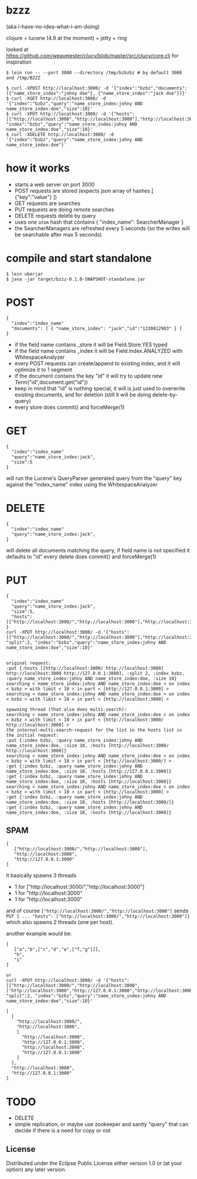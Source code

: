 # bzzz
(aka i-have-no-idea-what-i-am-doing)

clojure + lucene (4.9 at the moment) + jetty + ring

looked at https://github.com/weavejester/clucy/blob/master/src/clucy/core.clj for inspiration


```
$ lein run -- --port 3000 --directory /tmp/bzbzbz # by default 3000 and /tmp/BZZZ

$ curl -XPOST http://localhost:3000/ -d '{"index":"bzbz","documents":[{"name_store_index":"johny doe"}, {"name_store_index":"jack doe"}]}'
$ curl -XGET http://localhost:3000/ -d '{"index":"bzbz","query":"name_store_index:johny AND name_store_index:doe","size":10}'
$ curl -XPUT http://localhost:3000/ -d '{"hosts":[["http://localhost:3000","http://localhost:3000"],"http://localhost:3000/","http://localhost:3000"], "index":"bzbz","query":"name_store_index:johny AND name_store_index:doe","size":10}'
$ curl -XDELETE http://localhost:3000/ -d '{"index":"bzbz","query":"name_store_index:johny AND name_store_index:doe"}'
```

how it works
===

* starts a web server on port 3000
* POST requests are stored (expects json array of hashes [ {"key":"value"} ])
* GET requests are searches
* PUT requests are doing remote searches
* DELETE requests delete by query
* uses one `atom` hash that contains { "index_name": SearcherManager }
* the SearcherManagers are refreshed every 5 seconds (so the writes will be searchable after max 5 seconds)

compile and start standalone
===

```
$ lein uberjar
$ java -jar target/bzzz-0.1.0-SNAPSHOT-standalone.jar
```

POST
====

```
{
  "index":"index_name"
  "documents": [ { "name_store_index": "jack","id":"1230812903" } ]
}

```

* if the field name contains _store it will be Field.Store.YES typed
* if the field name contains _index it will be Field.Index.ANALYZED with WhitespaceAnalyzer
* every POST requests can create/append to existing index, and it will optimize it to 1 segment
* if the document contains the key "id" it will try to update new Term("id",document.get("id"))
* keep in mind that "id" is nothing special, it will is just used to overwrite existing documents, and for deletion (still it will be doing delete-by-query)
* every store does commit() and forceMerge(1)

GET
====

```
{
  "index":"index_name"
  "query":"name_store_index:jack",
  "size":5
}
```

will run the Lucene's QueryParser generated query from the "query" key against the "index_name" index using the WhitespaceAnalyzer


DELETE
===
```
{
  "index":"index_name"
  "query":"name_store_index:jack",
}
```
will delete all documents matching the query, if field name is not specified it defaults to "id"
every delete does commit() and forceMerge(1)

PUT
===
```
{
  "index":"index_name"
  "query":"name_store_index:jack",
  "size":5,
  "hosts":[["http://localhost:3000/","http://localhost:3000"],"http://localhost:3000","http://127.0.0.1:3000"]
}
curl -XPUT http://localhost:3000/ -d '{"hosts":[["http://localhost:3000/","http://localhost:3000"],"http://localhost:3000","http://127.0.0.1:3000"], "split":2, "index":"bzbz","query":"name_store_index:johny AND name_store_index:doe","size":10}'


original request:
:put {:hosts [[http://localhost:3000/ http://localhost:3000] http://localhost:3000 http://127.0.0.1:3000], :split 2, :index bzbz, :query name_store_index:johny AND name_store_index:doe, :size 10}
searching < name_store_index:johny AND name_store_index:doe > on index < bzbz > with limit < 10 > in part < [http://127.0.0.1:3000] >
searching < name_store_index:johny AND name_store_index:doe > on index < bzbz > with limit < 10 > in part < [http://localhost:3000] >

spawning thread (that also does multi-search):
searching < name_store_index:johny AND name_store_index:doe > on index < bzbz > with limit < 10 > in part < [http://localhost:3000/ http://localhost:3000] >
the internal-multi-search-request for the list in the hosts list in the initial request:
:put {:index bzbz, :query name_store_index:johny AND name_store_index:doe, :size 10, :hosts [http://localhost:3000/ http://localhost:3000]}
searching < name_store_index:johny AND name_store_index:doe > on index < bzbz > with limit < 10 > in part < [http://localhost:3000/] >
:get {:index bzbz, :query name_store_index:johny AND name_store_index:doe, :size 10, :hosts [http://127.0.0.1:3000]}
:get {:index bzbz, :query name_store_index:johny AND name_store_index:doe, :size 10, :hosts [http://localhost:3000]}
searching < name_store_index:johny AND name_store_index:doe > on index < bzbz > with limit < 10 > in part < [http://localhost:3000] >
:get {:index bzbz, :query name_store_index:johny AND name_store_index:doe, :size 10, :hosts [http://localhost:3000/]}
:get {:index bzbz, :query name_store_index:johny AND name_store_index:doe, :size 10, :hosts [http://localhost:3000]}

```

SPAM
---

```
[
   ["http://localhost:3000/","http://localhost:3000"],
   "http://localhost:3000",
   "http://127.0.0.1:3000"
]
```

it basically spawns 3 threads
* 1 for ["http://localhost:3000/","http://localhost:3000"]
* 1 for "http://localhost:3000"
* 1 for "http://localhost:3000"

and of course `["http://localhost:3000/","http://localhost:3000"]` sends `PUT { ... "hosts": ["http://localhost:3000/","http://localhost:3000"]}` which also spawns 2 threads (one per host).

another example would be:

```
[
   ["a","b",["c","d","e",["f,"g"]]],
   "h",
   "i"
]

or 
curl -XPUT http://localhost:3000/ -d '{"hosts":[["http://localhost:3000/","http://localhost:3000",["http://localhost:3000","http://127.0.0.1:3000","http://localhost:3000","http://127.0.0.1:3000"]],"http://localhost:3000","http://127.0.0.1:3000"], "split":2, "index":"bzbz","query":"name_store_index:johny AND name_store_index:doe","size":10}'

[
  [ 
    "http://localhost:3000/",
    "http://localhost:3000",
    [
      "http://localhost:3000",
      "http://127.0.0.1:3000",
      "http://localhost:3000",
      "http://127.0.0.1:3000"
    ]
  ],
  "http://localhost:3000",
  "http://127.0.0.1:3000"
]
```

TODO
===

* DELETE
* simple replication, or maybe use zookeeper and sanity "query" that can decide if there is a need for copy or not


## License

Distributed under the Eclipse Public License either version 1.0 or (at
your option) any later version.
